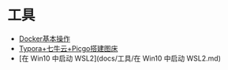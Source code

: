 # 工具
- [Docker基本操作](docs/工具/Docker基本操作.md)
- [Typora+七牛云+Picgo搭建图床](docs/工具/Typora+七牛云+Picgo搭建图床.md)
- [在 Win10 中启动 WSL2](docs/工具/在 Win10 中启动 WSL2.md)